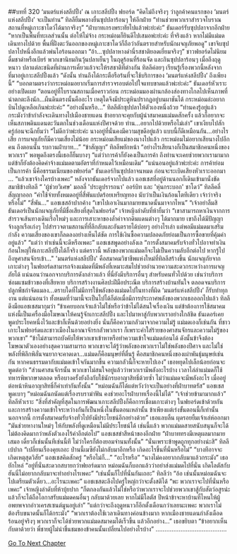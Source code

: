 ##บทที่ 320 ‘มนตร์แห่งสลีปปิ้ง’
ณ เกาะสลีปปิ้ง ฟยอร์ด
“คิดไม่ถึงจริงๆ ว่าลูกค้าคนแรกของ ‘มนตร์แห่งสลีปปิ้ง’ จะเป็นท่าน” ทิลลียิ้มพลางยื่นซุปปลาร้อนๆ ให้อีกฝ่าย “ท่านช่วยพวกเราสำรวจโบราณสถานที่หมู่เกาะชาโดว์ได้มากจริงๆ”
“ฝ่าบาทเกรงพระทัยไปแล้วพ่ะย่ะค่ะ” ธันเดอร์รับซุปปลาจากอีกฝ่าย “หากเป็นพื้นที่ทะเลส่วนนั้น ต่อให้ไม่จ้าง กระหม่อมก็ยินดีไปเสมอพ่ะย่ะค่ะ ที่จริงแล้ว หากไม่มีแม่มดเดินทางไปด้วย พื้นที่ฝั่งตะวันออกของหมู่เกาะชาโดว์ก็ถือว่าอันตรายสำหรับนักผจญภัยพอดู” เขาจิบซุปปลาไปหนึ่งอึกแล้วพ่นไอร้อนออกมา “อ้า...ซุปปลาหางดำนี่รสชาติยอดเยี่ยมจริงๆ”
ชาวฟยอร์ดไม่นิยมดื่มชาดำหรือเบียร์ พวกเขานิยมกินวุ้นปลาเย็นๆ ในฤดูร้อนที่ร้อนจัด และกินซุปปลาร้อนๆ เมื่อถึงฤดูหนาว ปลาแต่ละชนิดที่ผ่านการเคี่ยวแล้วจะให้รสชาติที่ต่างกัน ทิลลีค่อยๆ เรียนรู้เรื่องพวกนี้หลังจากที่มาอยู่เกาะสลีปปิ้งแล้ว
“ดังนั้น ท่านถึงได้กระตือรือร้นที่จะใช้บริการของ ‘มนตร์แห่งสลีปปิ้ง’ ถึงเพียงนี้”
“บอกตามตรงว่ากระหม่อมอยากเริ่มการสำรวจรอบต่อไปใจแทบขาดแล้วพ่ะย่ะค่ะ” ธันเดอร์หัวเราะอย่างเปิดเผย “ตอนอยู่ที่โบราณสถานเมื่อคราวก่อน กระหม่อมมองผ่านกล้องส่องทางไกลไปเห็นภาพที่น่าตกตะลึงนัก...ผืนดินตรงนั้นคืออะไร เหตุใดจึงมีประตูหินปรากฏอยู่บนผาชันได้ กระหม่อมล่ะอยากบินไปดูเหลือเกินพ่ะย่ะค่ะ”
“อย่างนั้นหรือ...” ทิลลีตักซุปปลาให้ตัวเองหนึ่งถ้วย “ท่านคงรู้อยู่แล้วกระมังว่าข้ากำลังจะเดินทางไปเมืองชายแดน ข้าอยากจะคุยกับผู้นำสมาคมแม่มดสักครั้ง แล้วก็อยากจะเห็นสภาพดินแดนตะวันตกในช่วงเดือนแห่งปีศาจด้วย ท่าน...อยากไปด้วยหรือไม่เล่า”
เขาเงียบไปสักครู่ก่อนจะฉีกยิ้มว่า “ไม่ดีกว่าพ่ะย่ะค่ะ นางอยู่ที่นั่นคงมีความสุขดีอยู่แล้ว แบบนี้ก็ดีเหมือนกัน...อย่างไรเสีย การผจญภัยก็มีความเสี่ยงไม่น้อย กระหม่อมเสียแม่ของนางไปแล้ว กระหม่อมไม่อยากเสียนางไปอีกคน ถึงตอนนั้น รบกวนฝ่าบาท...”
“ข้าสัญญา” ทิลลีพยักหน้า “อย่างไรเสียนางก็เป็นสมาชิกคนหนึ่งของพวกเรา” พอพูดถึงตรงนี้เธอก็ยิ้มบางๆ “แต่ว่าการค้าก็ยังคงเป็นการค้า ถึงท่านจะเคยช่วยพวกเรามามาก แต่ข้าก็ยังต้องคิดค่าจ้างแม่มดตามอัตราที่กำหนดไว้เหมือนเดิม”
“แน่นอนอยู่แล้วพ่ะย่ะค่ะ การค้าย่อมเป็นการค้า นี่คือธรรมเนียมของฟยอร์ด” ธันเดอร์กินซุปปลาจนหมด ก่อนจะระเบิดเสียงหัวเราะออกมา
...
“แล้วเขาจ้างใครบ้างเพคะ” หลังจากธันเดอร์จากไปแล้ว แอชเชสที่อยู่ด้านนอกก็เดินเข้ามานั่งขัดสมาธิข้างทิลลี
“ 'ผู้ช่วยวิเศษ' มอลลี่ 'ประตูปรารถนา' ออร์บิท และ 'หุ่นกระบอก' ชาโดว์” ทิลลีคลี่สัญญาออก “ค่าใช้จ่ายทั้งหมดอยู่ที่สี่พันแปดร้อยเหรียญทอง นับว่าเป็นเงินก้อนโตทีเดียว เจ้าว่าจริงหรือไม่”
“สี่พัน...” แอชเชสอ้าปากค้าง “เขาไปเอาเงินมากมายขนาดนั้นมาจากไหน”
“เจ้าอย่าลืมสิ ธันเดอร์เป็นนักผจญภัยที่มีชื่อเสียงที่สุดในฟยอร์ด” เจ้าหญิงลำดับที่ห้ายิ้มว่า “เขาสามารถหาเงินจากการสำรวจเส้นทางเดินเรือใหม่ๆ และการเสาะหาของล้ำค่าจากดินแดนต่างๆ ได้มากมาย เขาถึงได้มีปัญญาจ้างลูกเรือเก่งๆ ไปสำรวจตามสถานที่ที่ลึกลับและอันตรายได้บ่อยๆ อย่างไรเล่า แต่พอมีแม่มดมาเสริมกำลัง ความเสี่ยงของเขาก็ลดลงอย่างเห็นได้ชัด การใช้เงินซื้อความปลอดภัยย่อมเป็นการซื้อขายที่คุ้มค่าอยู่แล้ว”
“แต่ว่า ทำเช่นนี้จะดีหรือเพคะ” แอชเชสพูดอย่างลังเล “การตั้งสมาคมรับจ้างทั่วไปอาจทำเงินก้อนใหญ่ให้เกาะสลีปปิ้งได้ก็จริง แต่คราวนี้ พลังของพวกแม่มดก็จะไม่เป็นความลับอีกต่อไป หากรู้ไปถึงหูศาสนจักรเข้า..."
'มนตร์แห่งสลีปปิ้ง' คือสมาคมวิชาชีพแห่งใหม่ที่ทิลลีสร้างขึ้น นักผจญภัยจากเกาะต่างๆ ในฟยอร์ดสามารถจ้างแม่มดที่มีพลังที่เหมาะสมไปช่วยอำนวยความสะดวกระหว่างการผจญภัยได้ แน่นอนว่านอกจากบริการดังกล่าวแล้ว ที่นี่ยังมีบริการอื่นๆ สำหรับคนทั่วไปด้วย เช่นว่าบริการซ่อมแซมข้าวของที่เสียหาย บริการสร้างงานศิลปะฝีมือประณีต บริการสร้างบ้านทันใจ ตลอดจนบริการปลูกพืชกำจัดแมลง...ตราบใดที่ไม่มีการใช้พลังของแม่มดไปในทางที่ผิด ‘มนตร์แห่งสลีปปิ้ง’ ก็รับทำทุกงาน
แต่แน่นอนว่า ทั้งหมดที่ว่ามานี้จะเป็นไปได้ก็ต่อเมื่อมีการประกาศพลังของพวกเธอออกไปแล้ว
ทิลลีดึงมือแอชเชสมากุมว่า “ข้าเคยบอกเจ้าแล้วไม่ใช่หรือว่าข้าไม่ได้สนใจเรื่องเงิน แต่ข้าต้องการใช้สมาคมแห่งนี้เป็นเครื่องมือโฆษณาให้คนรู้จักเกาะสลีปปิ้ง และไปมาหาสู่กับพวกเราอย่างใกล้ชิด ธันเดอร์เคยพูดประโยคหนึ่งไว้และข้าก็เห็นด้วยอย่างยิ่ง นั่นก็คือความกลัวมาจากความไม่รู้ แม่มดเองก็เช่นกัน ที่ชาวเกาะในฟยอร์ดและชาวเมืองในอาณาจักรกลัวพวกเรา ก็เพราะคำใส่ร้ายของศาสนจักรและความไม่รู้ของพวกเขา”
“ข้าไม่สามารถบังคับให้พวกเขาเข้าหาหรือทำความเข้าใจแม่มดก่อนได้ ดังนั้นข้าจึงต้องโฆษณาตัวเองอย่างสุดความสามารถ พวกเขาจะได้รู้ว่าพลังของพวกเราไม่ใช่พลังของปีศาจ และไม่ใช่พลังที่พิลึกพิลั่นจนยากจะคาดเดา...แม่มดก็คือมนุษย์ที่ตื่นรู้ คือสมาชิกคนหนึ่งของเผ่าพันธุ์มนุษย์เช่นกัน หากคนธรรมดากับแม่มดเข้าใจกันมากขึ้น ความกลัวนี้ก็จะหายไปเอง” เธอหยุดไปเล็กน้อยก่อนจะพูดต่อว่า “ส่วนศาสนจักรนั้น พวกเขาไม่สนใจอยู่แล้วว่าพวกเรามีพลังอะไรบ้าง เวลาไล่ล่าแม่มดก็ใช้ทหารพิพากษาตลอด หรือบางครั้งยังถึงกับใช้นักรบอาญาสิทธิ์ด้วยซ้ำ ไม่ว่าแม่มดจะมีพลังอะไร เมื่ออยู่ต่อหน้าหินอาญาสิทธิ์ก็ค่าเท่ากันทั้งนั้น”
“หม่อมฉันก็ได้แต่หวังว่าจะเป็นอย่างที่ฝ่าบาทตรัส” แอชเชสพูดเบาๆ “หม่อมฉันถนัดแต่เรื่องรบราฆ่าฟัน คงช่วยอะไรฝ่าบาทเรื่องนี้ไม่ได้”
“เจ้าช่วยข้ามามากแล้ว” ทิลลีหัวเราะ “สิ่งที่สำคัญที่สุดในการพัฒนาเกาะสลีปปิ้งก็คือการเชื่อมเกาะต่างๆ ในฟยอร์ดเข้าด้วยกัน และการสร้างความเข้าใจระหว่างกันก็เป็นหนึ่งในขั้นตอนเหล่านั้น ข้าเพียงแต่เร่งขั้นตอนนี้ก็เท่านั้น นอกจากนี้ การตั้งสมาคมรับจ้างทั่วไปยังมีประโยชน์อีกอย่างด้วย” เธอแลบลิ้น ผุดรอยยิ้มเจ้าเล่ห์ออกมา “มันช่วยหางานใหม่ๆ ให้กับพลังที่ดูเหมือนไม่มีประโยชน์ได้ เช่นนี้แล้ว พวกแม่มดสายสนับสนุนก็จะได้ไม่ต้องคิดมากว่าพลังตัวเองไร้ค่าอีกต่อไป”
แอชเชสขำสีหน้าของอีกฝ่าย “ฝ่าบาททรงมีเหตุผลมากมายเสมอ เดี๋ยวก็เช่นนั้นทีเช่นนี้ที ไม่ว่าใครก็ต้องยอมจำนนทั้งนั้น”
“นั่นเพราะข้าพูดถูกทุกอย่างน่ะสิ” ทิลลีเบ้ปาก “เปลี่ยนเรื่องคุยเถอะ ป่านนี้เมซียังไม่กลับมาอีกหรือ เกิดอะไรขึ้นที่นั่นหรือไม่”
“บางทีอาจจะเกิดเหตุสุดวิสัย” แอชเชสคิดสักครู่ “หรือไม่ก็...”
“อะไรหรือ”
“นางไม่คงอยากกลับมาแล้วกระมัง” เธอยักไหล่ “อยู่ที่นั่นสะดวกสบายกว่าฟยอร์ดมาก หม่อมฉันก็บอกแล้วว่าอย่าส่งแม่มดไปที่นั่น เกิดโลตัสกับฮันนี่ไม่อยากกลับมาจะทำอย่างไรเพคะ”
“เช่นนั้นก็ไปที่นั่นกันเถอะ” ทิลลีว่า
“อ้อ เช่นนั้นหม่อมฉันจะไปเตรียมตัวเดี๋ยว...อะไรนะเพคะ” แอชเชสตะลึงไปครู่ใหญ่กว่าจะตั้งสติได้ “พะ พวกเราจะไปที่นั่นหรือเพคะ”
เจ้าหญิงลำดับที่ห้าบุ้ยปาก “ก็ตกลงกันแล้วไม่ใช่หรือว่าพวกเราจะไปช่วยพวกเขาสู้กับสัตว์อสูรน่ะ แล้วก็จะได้ถือโอกาสรับแม่มดคนอื่นๆ กลับมาด้วยเลย หากไม่มีโลตัส ปีหน้าข้าจะหาบ้านที่ไหนให้ผู้อพยพจากอ่าวเครสเซนต์มูนอยู่เล่า”
“แต่กว่าจะถึงฤดูหนาวก็อีกตั้งเดือนกว่าเลยนะเพคะ พวกเราไม่ต้องรีบขนาดนั้นก็ได้กระมัง”
“พวกเราต้องใช้เวลาเดินทางค่อนข้างมาก หากเมืองชายแดนกำลังเดือดร้อนอยู่จริงๆ พวกเราก็จะได้ช่วยพวกแม่มดสมาคมได้เร็วขึ้น แล้วอีกอย่าง...” เธอขยิบตา “ข้าอยากเห็นกับตาด้วยว่า พี่ชายผู้ไม่น่าชื่นชมของข้าคนนั้นเปลี่ยนไปอย่างไรบ้าง”
………………………………….


[Go To Next Chapter]( ./233.md)